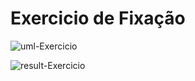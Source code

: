 # Exercicio de Fixação

![uml-Exercicio](https://github.com/claudiokoori/exercicio-fixacao-composicao/assets/109890121/5ee67327-151e-4c93-882a-b69d311f5b26)

![result-Exercicio](https://github.com/claudiokoori/exercicio-fixacao-composicao/assets/109890121/14ba6f7c-3f64-43fa-99b3-c31875918f47)

